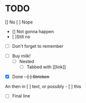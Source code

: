 # TODO

[] No
[ ] Nope
- [] Not gonna happen
- [ ]Still no
- [ ] Don't forget to remember
* [ ] Buy milk!
    - [ ]  Nested
		+ [ ]  Tabbed with [[link]]
- [x] Done
~~- [ ] Stricken~~

An then in [ ] text, or possibly - [ ] this

- [ ] Final line